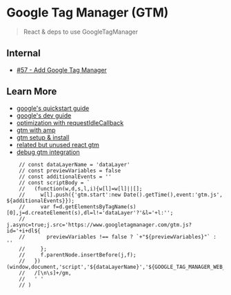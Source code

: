 # Google Tag Manager (GTM)

> React & deps to use GoogleTagManager

## Internal
- [#57 - Add Google Tag Manager](https://github.com/aretecode/modern-stack-web-portfolio/issues/57)

## Learn More
- [google's quickstart guide](https://developers.google.com/tag-manager/quickstart)
- [google's dev guide](https://developers.google.com/tag-manager/devguide)
- [optimization with requestIdleCallback](https://developers.google.com/web/updates/2015/08/using-requestidlecallback#using_requestidlecallback_for_sending_analytics_data)
- [gtm with amp](https://support.google.com/tagmanager/answer/9205783)
- [gtm setup & install](https://support.google.com/tagmanager/answer/6103696?hl=en)
- [related but unused react gtm](https://github.com/holidaycheck/react-google-tag-manager)
- [debug gtm integration](https://www.analyticsmania.com/post/how-to-check-if-google-tag-manager-is-working/)


```tsx
    // const dataLayerName = 'dataLayer'
    // const previewVariables = false
    // const additionalEvents = ''
    // const scriptBody = `
    //   (function(w,d,s,l,i){w[l]=w[l]||[];
    //     w[l].push({'gtm.start':new Date().getTime(),event:'gtm.js', ${additionalEvents}});
    //     var f=d.getElementsByTagName(s)[0],j=d.createElement(s),dl=l!='dataLayer'?'&l='+l:'';
    //     j.async=true;j.src='https://www.googletagmanager.com/gtm.js?id='+i+dl${
    //       previewVariables !== false ? `+"${previewVariables}"` : ''
    //     };
    //     f.parentNode.insertBefore(j,f);
    //   })(window,document,'script','${dataLayerName}','${GOOGLE_TAG_MANAGER_WEB_ID}');`.replace(
    //   /[\n\s]+/gm,
    //   ' '
    // )
```
